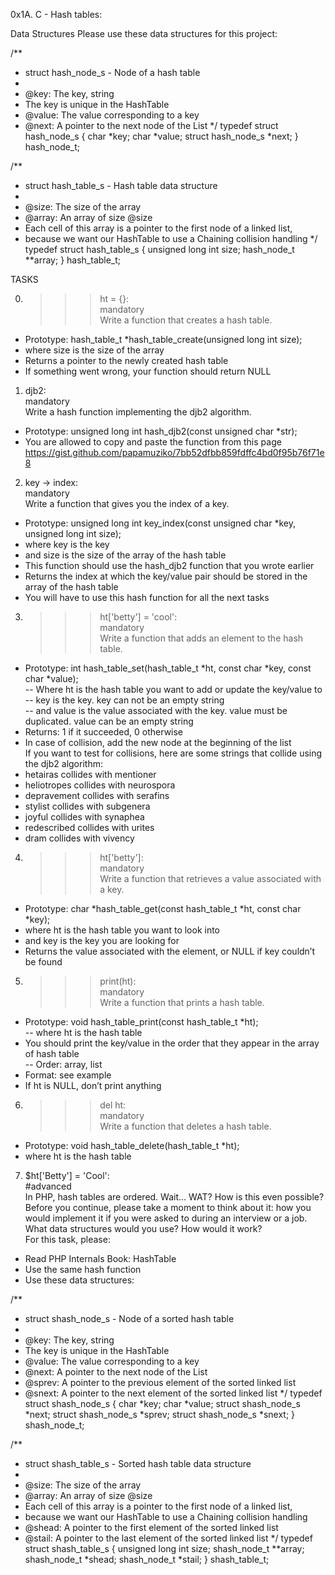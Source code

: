 0x1A. C - Hash tables:  

Data Structures
Please use these data structures for this project:

/**
 * struct hash_node_s - Node of a hash table
 *
 * @key: The key, string
 * The key is unique in the HashTable
 * @value: The value corresponding to a key
 * @next: A pointer to the next node of the List
 */
typedef struct hash_node_s
{
     char *key;
     char *value;
     struct hash_node_s *next;
} hash_node_t;

/**
 * struct hash_table_s - Hash table data structure
 *
 * @size: The size of the array
 * @array: An array of size @size
 * Each cell of this array is a pointer to the first node of a linked list,
 * because we want our HashTable to use a Chaining collision handling
 */
typedef struct hash_table_s
{
     unsigned long int size;
     hash_node_t **array;
} hash_table_t;


TASKS  

0. >>> ht = {}:  
mandatory  
Write a function that creates a hash table.  
- Prototype: hash_table_t *hash_table_create(unsigned long int size);  
- where size is the size of the array  
- Returns a pointer to the newly created hash table  
- If something went wrong, your function should return NULL  

1. djb2:  
mandatory  
Write a hash function implementing the djb2 algorithm.  
- Prototype: unsigned long int hash_djb2(const unsigned char *str);  
- You are allowed to copy and paste the function from this page  
https://gist.github.com/papamuziko/7bb52dfbb859fdffc4bd0f95b76f71e8  

2. key -> index:  
mandatory  
Write a function that gives you the index of a key.  
- Prototype: unsigned long int key_index(const unsigned char *key, unsigned long int size);  
- where key is the key  
- and size is the size of the array of the hash table  
- This function should use the hash_djb2 function that you wrote earlier  
- Returns the index at which the key/value pair should be stored in the array of the hash table  
- You will have to use this hash function for all the next tasks  

3. >>> ht['betty'] = 'cool':  
mandatory  
Write a function that adds an element to the hash table.  
- Prototype: int hash_table_set(hash_table_t *ht, const char *key, const char *value);  
-- Where ht is the hash table you want to add or update the key/value to  
-- key is the key. key can not be an empty string  
-- and value is the value associated with the key. value must be duplicated. value can be an empty string  
- Returns: 1 if it succeeded, 0 otherwise  
- In case of collision, add the new node at the beginning of the list  
If you want to test for collisions, here are some strings that collide using the djb2 algorithm:  
- hetairas collides with mentioner  
- heliotropes collides with neurospora  
- depravement collides with serafins  
- stylist collides with subgenera  
- joyful collides with synaphea  
- redescribed collides with urites  
- dram collides with vivency  

4. >>> ht['betty']:  
mandatory  
Write a function that retrieves a value associated with a key.  
- Prototype: char *hash_table_get(const hash_table_t *ht, const char *key);  
- where ht is the hash table you want to look into  
- and key is the key you are looking for  
- Returns the value associated with the element, or NULL if key couldn’t be found  

5. >>> print(ht):  
mandatory  
Write a function that prints a hash table.  
- Prototype: void hash_table_print(const hash_table_t *ht);  
-- where ht is the hash table  
- You should print the key/value in the order that they appear in the array of hash table  
-- Order: array, list  
- Format: see example  
- If ht is NULL, don’t print anything  

6. >>> del ht:  
mandatory  
Write a function that deletes a hash table.  
- Prototype: void hash_table_delete(hash_table_t *ht);  
- where ht is the hash table  

7. $ht['Betty'] = 'Cool':  
#advanced  
In PHP, hash tables are ordered. Wait… WAT? How is this even possible?  
Before you continue, please take a moment to think about it: how you would implement it if you were asked to during an interview or a job. What data structures would you use? How would it work?  
For this task, please:  
- Read PHP Internals Book: HashTable  
- Use the same hash function  
- Use these data structures:  

/**
 * struct shash_node_s - Node of a sorted hash table
 *
 * @key: The key, string
 * The key is unique in the HashTable
 * @value: The value corresponding to a key
 * @next: A pointer to the next node of the List
 * @sprev: A pointer to the previous element of the sorted linked list
 * @snext: A pointer to the next element of the sorted linked list
 */
typedef struct shash_node_s
{
     char *key;
     char *value;
     struct shash_node_s *next;
     struct shash_node_s *sprev;
     struct shash_node_s *snext;
} shash_node_t;

/**
 * struct shash_table_s - Sorted hash table data structure
 *
 * @size: The size of the array
 * @array: An array of size @size
 * Each cell of this array is a pointer to the first node of a linked list,
 * because we want our HashTable to use a Chaining collision handling
 * @shead: A pointer to the first element of the sorted linked list
 * @stail: A pointer to the last element of the sorted linked list
 */
typedef struct shash_table_s
{
     unsigned long int size;
     shash_node_t **array;
     shash_node_t *shead;
     shash_node_t *stail;
} shash_table_t;  
